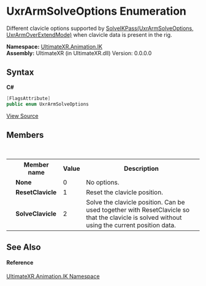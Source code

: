 # UxrArmSolveOptions Enumeration
 

Different clavicle options supported by <a href="M_UltimateXR_Animation_IK_UxrArmIKSolver_SolveIKPass">SolveIKPass(UxrArmSolveOptions, UxrArmOverExtendMode)</a> when clavicle data is present in the rig.

**Namespace:**&nbsp;<a href="N_UltimateXR_Animation_IK">UltimateXR.Animation.IK</a><br />**Assembly:**&nbsp;UltimateXR (in UltimateXR.dll) Version: 0.0.0.0

## Syntax

**C#**<br />
``` C#
[FlagsAttribute]
public enum UxrArmSolveOptions
```

<a href="UltimateXR/Scripts/Animation/IK/UxrArmSolveOptions.cs" rel="noopener noreferrer" title="View the source code">View Source</a><br />

## Members
&nbsp;<table><tr><th></th><th>Member name</th><th>Value</th><th>Description</th></tr><tr><td /><td target="F:UltimateXR.Animation.IK.UxrArmSolveOptions.None">**None**</td><td>0</td><td>No options.</td></tr><tr><td /><td target="F:UltimateXR.Animation.IK.UxrArmSolveOptions.ResetClavicle">**ResetClavicle**</td><td>1</td><td>Reset the clavicle position.</td></tr><tr><td /><td target="F:UltimateXR.Animation.IK.UxrArmSolveOptions.SolveClavicle">**SolveClavicle**</td><td>2</td><td>Solve the clavicle position. Can be used together with ResetClavicle so that the clavicle is solved without using the current position data.</td></tr></table>

## See Also


#### Reference
<a href="N_UltimateXR_Animation_IK">UltimateXR.Animation.IK Namespace</a><br />